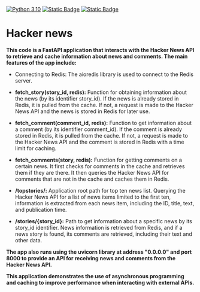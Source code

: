 [![Python 3.10](https://img.shields.io/badge/python-3.10-blue.svg)](https://www.python.org/downloads/)
[![Static Badge](https://img.shields.io/badge/fastapi-violet)](https://fastapi.tiangolo.com/)
[![Static Badge](https://img.shields.io/badge/Redis-red)](https://redis.io/docs/)

# Hacker news

**This code is a FastAPI application that interacts with the Hacker News API to retrieve and cache information about news and comments. The main features of the app include:**

* Connecting to Redis: The aioredis library is used to connect to the Redis server.

* **fetch_story(story_id, redis):** Function for obtaining information about the news 
(by its identifier story_id). If the news is already stored in Redis, it is pulled from the cache. 
If not, a request is made to the Hacker News API and the news is stored in Redis for later use.

* **fetch_comment(comment_id, redis):** Function to get information about a comment (by its identifier 
comment_id). If the comment is already stored in Redis, it is pulled from the cache. If not, a request is made to the Hacker News API and the comment is stored in Redis with a time limit for caching.

* **fetch_comments(story, redis):** Function for getting comments on a certain news. It first checks for 
comments in the cache and retrieves them if they are there. It then queries the Hacker News API for comments that are not in the cache and caches them in Redis.

* **/topstories/:** Application root path for top ten news list. Querying the Hacker News API for a list of 
news items limited to the first ten, information is extracted from each news item, including the ID, title, text, and publication time.

* **/stories/{story_id}:** Path to get information about a specific news by its story_id identifier. 
News information is retrieved from Redis, and if a news story is found, its comments are retrieved, 
including their text and other data.

**The app also runs using the uvicorn library at address "0.0.0.0" and port 8000 to provide an API for receiving news and comments from the Hacker News API.**

**This application demonstrates the use of asynchronous programming and caching to improve performance when interacting with external APIs.**